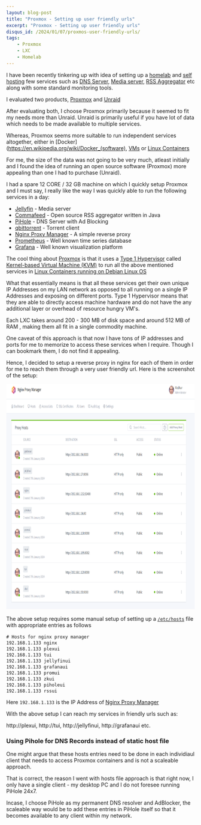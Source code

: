 ```yaml
---
layout: blog-post
title: "Proxmox - Setting up user friendly urls"
excerpt: "Proxmox - Setting up user friendly urls"
disqus_id: /2024/01/07/proxmos-user-friendly-urls/
tags:
    - Proxmox
    - LXC
    - Homelab
---
```


I have been recently tinkering up with idea of setting up a [homelab](https://en.wikipedia.org/wiki/Home_server) and [self hosting](https://en.wikipedia.org/wiki/Self-hosting_(web_services)) few services
such as [DNS Server](https://en.wikipedia.org/wiki/Name_server), [Media server](https://en.wikipedia.org/wiki/Media_server), [RSS Aggregator](https://en.wikipedia.org/wiki/News_aggregator) etc along with some standard monitoring tools.

I evaluated two products, [Proxmox](https://www.proxmox.com/en/) and [Unraid](https://unraid.net/)

After evaluating both, I choose Proxmox primarily because it seemed to fit my needs more than Unraid. Unraid is primarily useful if you have lot of data which needs to be made available to multiple services.

Whereas, Proxmox seems more suitable to run independent services altogether, either in [Docker](https://en.wikipedia.org/wiki/Docker_(software), [VMs](https://en.wikipedia.org/wiki/Virtual_machine) or [Linux Containers](https://en.wikipedia.org/wiki/LXC)

For me, the size of the data was not going to be very much, atleast initially and I found the idea of running an open source software (Proxmox) more appealing than one I had to purchase (Unraid).

I had a spare 12 CORE / 32 GB machine on which I quickly setup Proxmox and I must say, I really like the way I was quickly able to run the following services in a day:

* [Jellyfin](https://jellyfin.org/) - Media server
* [Commafeed](https://github.com/Athou/commafeed) - Open source RSS aggregator written in Java
* [PiHole](https://pi-hole.net/) - DNS Server with Ad Blocking
* [qbittorrent](https://www.qbittorrent.org/) - Torrent client
* [Nginx Proxy Manager](https://nginxproxymanager.com/) - A simple reverse proxy
* [Prometheus](https://prometheus.io/) - Well known time series database
* [Grafana](https://grafana.com/) - Well known visualization platform


The cool thing about [Proxmox](https://www.proxmox.com/en/) is that it uses a [Type 1 Hypervisor](https://www.ibm.com/topics/hypervisors) called [Kernel-based Virtual Machine (KVM)](https://ubuntu.com/blog/kvm-hyphervisor) to run all the above mentioned services in [Linux Containers running on Debian Linux OS](https://wiki.debian.org/LXC)

What that essentially means is that all these services get their own unique IP Addresses on my LAN network as opposed to all running on a single IP Addresses and exposing on different ports. Type 1 Hypervisor means that they are able to directly access machine hardware and do not have the any additional layer or overhead of resource hungry VM's.

Each LXC takes around 200 - 300 MB of disk space and around 512 MB of RAM , making them all fit in a single commodity machine.

One caveat of this approach is that now I have tons of IP addresses and ports for me to memorize to access these services when I require. Though I can bookmark them, I do not find it appealing.

Hence, I decided to setup a reverse proxy in nginx for each of them in order for me to reach them through a very user friendly url. Here is the screenshot of the setup:

<img src='/images/nginx.png' height='600px' />

The above setup requires some manual setup of setting up a [`/etc/hosts`](https://en.wikipedia.org/wiki/Hosts_(file)) file with appropriate entries as follows

```
# Hosts for nginx proxy manager
192.168.1.133 nginx
192.168.1.133 plexui
192.168.1.133 tui
192.168.1.133 jellyfinui
192.168.1.133 grafanaui
192.168.1.133 promui
192.168.1.133 zkui
192.168.1.133 piholeui
192.168.1.133 rssui

```

Here `192.168.1.133` is the IP Address of [Nginx Proxy Manager](https://github.com/NginxProxyManager/nginx-proxy-manager)

With the above setup I can reach my services in friendly urls such as:

http://plexui, http://tui, http://jellyfinui, http://grafanaui etc.

### Using Pihole for DNS Records instead of static host file

One might argue that these hosts entries need to be done in each individiaul client that needs to access Proxmox containers and is not a scaleable approach.

That is correct, the reason I went with hosts file approach is that right now, I only have a single client - my desktop PC and I do not foresee running PiHole 24x7.

Incase, I choose PiHole as my permanent DNS resolver and AdBlocker, the scaleable way would be to add these entries in PiHole itself so that it becomes available to any client within my network.

